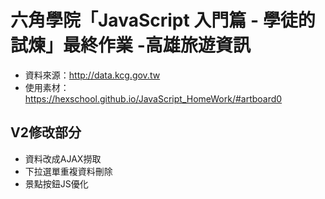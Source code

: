 # 六角學院「JavaScript 入門篇 - 學徒的試煉」最終作業 -高雄旅遊資訊

- 資料來源：http://data.kcg.gov.tw
- 使用素材：https://hexschool.github.io/JavaScript_HomeWork/#artboard0

## V2修改部分
- 資料改成AJAX撈取
- 下拉選單重複資料刪除
- 景點按鈕JS優化


